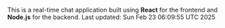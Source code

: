 This is a real-time chat application built using **React** for the frontend and **Node.js** for the backend.
Last updated: Sun Feb 23 06:09:55 UTC 2025
